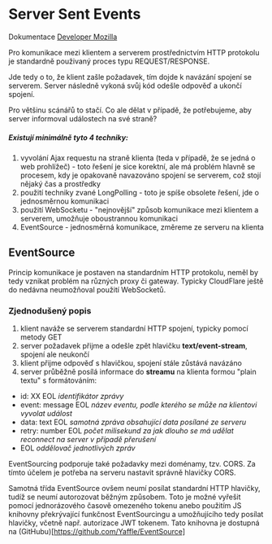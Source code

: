 # Server Sent Events
Dokumentace [Developer Mozilla](https://developer.mozilla.org/en-US/docs/Web/API/Server-sent_events/Using_server-sent_events
)

Pro komunikace mezi klientem a serverem prostřednictvím HTTP protokolu je standardně použivaný proces typu REQUEST/RESPONSE.

Jde tedy o to, že klient zašle požadavek, tím dojde k navázání spojení se serverem. Server následně vykoná svůj kód odešle odpověď a ukončí spojení.

Pro většinu scánářů to stačí. Co ale dělat v případě, že potřebujeme, aby server informoval událostech na své straně?

##### Existují minimálně tyto 4 techniky:
1. vyvolání Ajax requestu na straně klienta (teda v případě, že se jedná o web prohlížeč) - toto řešení je sice korektní, ale má problém hlavně se procesem, kdy je opakovaně navazováno spojení se serverem, což stojí nějaký čas a prostředky
1. použití techniky zvané LongPolling - toto je spíše obsolete řešení, jde o jednosměrnou komunikaci
1. použití WebSocketu - "nejnovější" způsob komunikace mezi klientem a serverem, umožňuje oboustrannou komunikaci
1. EventSource - jednosměrná komunikace, změreme ze serveru na klienta

## EventSource
Princip komunikace je postaven na standardním HTTP protokolu, neměl by tedy vznikat problém na různých proxy či gateway. Typicky CloudFlare ještě do nedávna neumožňoval použití WebSocketů. 

### Zjednodušený popis
1. klient naváže se serverem standardní HTTP spojení, typicky pomocí metody GET
1. server požadavek přijme a odešle zpět hlavičku **text/event-stream**, spojení ale neukončí
1. klient přijme odpověď s hlavičkou, spojení stále zůstává navázáno
1. server průběžně posílá informace do **streamu** na klienta formou "plain textu" s formátováním:
  - id: XX EOL *identifikátor zprávy*
  - event: message EOL *název eventu, podle kterého se může na klientovi vyvolat událost*
  - data: text EOL *samotná zpráva obsahující data posílané ze serveru*
  - retry: number EOL *počet milisekund za jak dlouho se má udělat reconnect na server v případě přerušení*
  - EOL *oddělovač jednotlivých zpráv*

EventSourcing podporuje také požadavky mezi doménamy, tzv. CORS. Za tímto účelem je potřeba na serveru nastavit správně hlavičky CORS.

Samotná třída EventSource ovšem neumí posílat standardní HTTP hlavičky, tudíž se neumí autorozovat běžným způsobem. Toto je možné vyřešit pomocí jednorázového časově omezeného tokenu anebo použitím JS knihovny překrývající funkčnost EventSourcingu a umožňujícího tedy posílat hlavičky, včetně např. autorizace JWT tokenem. Tato knihovna je dostupná na (GitHubu)[https://github.com/Yaffle/EventSource]

